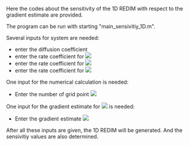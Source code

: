 Here the codes about the sensitivity of the 1D REDIM with respect to the gradient estimate are provided.

The program can be run with starting "main_sensivitiy_1D.m".

Several inputs for system are needed:
* enter the diffusion coefficient
* enter the rate coefficient for <img src="https://render.githubusercontent.com/render/math?math=k_1">
* enter the rate coefficient for <img src="https://render.githubusercontent.com/render/math?math=k_2">
* enter the rate coefficient for <img src="https://render.githubusercontent.com/render/math?math=k_3">

One input for the numerical calculation is needed:
* Enter the number of grid point <img src="https://render.githubusercontent.com/render/math?math=n_g">

One input for the gradient estimate for <img src="https://render.githubusercontent.com/render/math?math=\psi_1"> is needed:
* Enter the gradient estimate <img src="https://render.githubusercontent.com/render/math?math=\chi(\psi_1)">

After all these inputs are given, the 1D REDIM will be generated. And the sensivitiy values are also determined.
